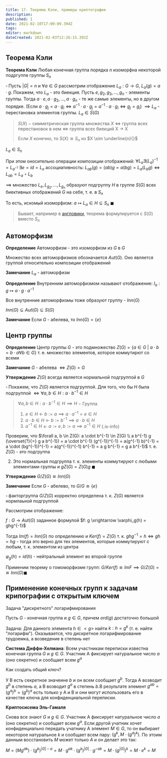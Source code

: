 ```yaml
---
title: 17. Теорема Кэли, примеры криптографии
description: 
published: 1
date: 2021-02-10T17:09:09.394Z
tags: 
editor: markdown
dateCreated: 2021-02-03T12:26:15.393Z
---
```


## Теорема Кэли

**Теорема Кэли** Любая конечная группа порядка $n$ изоморфна некоторой подргуппе группы $S_n$

$\square$ Пусть $|G| = n$ и $\forall a \in G$ рассмотрим отображение $L_a: G \to G$, $L_a(g) = a \cdot g$. 
Покажем, что $L_a$ - это биекция. 
Пусть $e, g_2, g_3, \dots, g_n$ - элементы группы. Тогда $a \cdot e, a \cdot g_2, \dots, a \cdot g_n$ - те же самые элементы, но в другом порядке. (Если $a \cdot g_j = a \cdot g_i \iff a^{-1} \cdot a \cdot g_j = a^{-1} \cdot a \cdot g_i \iff g_j = g_i$) $\implies L_a$ - перестановка элементов группы. $L_a \in S(G)$

> $S(X)\ -$ симметрическая группа множества $X$ $\iff$ группа всех перестановок в нем $\iff$ группа всех биекций X $\to$ X 
>
> Если $X$ конечно, то $S(X) \cong S_n$ из $X \sim \underline{n}{}$

$L_a \in S_n$

При этом оносительно операции композиции отображений:
$\forall L_a \exists (L_a)^{-1} = L_{a^{-1}}$
$\exists e = id = L_e$
ассоциативность:
$L_{ab}(g) = (a b) g = a (bg) = L_a(L_b g) \iff L_{ab} = L_a \circ L_b$

$\implies$ множество $L_e, L_{g_2}, \dots, L_{g_n}$ образуют подгруппу $H$ в группе $S(G)$ всех биективных отображений $G$ на себя, т. е. в $S_n$

То есть, искомый изоморфизм:
$a \mapsto L_a \in H \subseteq S_n \ \blacksquare$

> Бывает, например в [англовики](https://en.wikipedia.org/wiki/Cayley%27s_theorem), теорема формулируется с $S(G)$ вместо $S_n$

## Автоморфизм

**Определение** Автоморфизм - это изоморфизм из $G$ в $G$

Множество всех автоморфизмов обозначается $Aut(G)$. Оно является группой относительно композиции отображений

**Замечание** $L_a$ - автоморфизм

**Определение** Внутренним автоморфизмом называют отображение: $I_a: g \mapsto a \cdot g \cdot a^{-1} {}$

Все внутренние автоморфизмы тоже образуют группу - $Inn(G)$

$Inn(G) \subseteq Aut(G) \subseteq S(G)$

**Замечание** Если $G$ - абелева, то $Inn(G) = \{e\} {}$

## Центр группы

**Определение** Центр группы $G$ - это подмножество $Z(G) = \{a \in G \ |\  a \cdot b= b \cdot a \forall b \in G\}$ т. е. множество элементов, которое коммутирют со всеми

**Замечание** $G$ - абелева $\iff Z(G) = G$ 

**Утверждение** $Z(G)$ всегда является нормальной подгруппой в $G$

$\square$ Покажем, что $Z(G)$ является подгруппой. Для того, что бы $H$ была подгруппой $\iff \forall a, b \in H: a \cdot b^{-1} \in H$ 

> $\forall a, b \in H: a \cdot b^{-1} \in H \implies H\ -$ Группа
> 
> 1. $e \in H$ $\leftarrow$ $b := a \implies a \cdot a^{-1} = e \in H$
> 2. $a \cdot b \in H$ $\leftarrow$ $b := b^{-1} \implies a \cdot b \in H$
> 3. $a^{-1} \in H$ $\leftarrow$ $a := e, b := a \implies a^{-1} \in H$
{.is-info}

Проверим, что $\forall a, b \in Z(G): a \cdot b^{-1} \in Z(G) \\
a b^{-1} g (\overset{?}{=} g a b^{-1}) = a \cdot b^{-1} (g^{-1})^{-1} = a(g^{-1} b)^{-1} = a \cdot (bg^{-1})^{-1} = a(g^{-1})^{-1} b^{-1} = a g b^{-1} = g a b^{-1}$ т. е. $Z(G)$ - это подгруппа

2) Это нормальная подгруппа т. к. элементы коммутируют с любыми элементами группы и $gZ(G) = Z(G)g \ \blacksquare$

**Утверждение** $G/Z(G) \cong Inn(G)$

**Замечание** Если $G$ - абелево, то $G/G \cong \{e\} {}$

$\square$ факторгруппа $G/Z(G)$ корректно определена т. к. $Z(G)$ является нормлаьной подгруппой

Рассмотрим отображение:

$f: G \to Aut(G)$ заданное формулой $f: g \xrightarrow \varphi_g(h) = ghg^{-1}$

Тогда $Im(f) = Inn(G)$ по определению и $Ker(f) = Z(G)$ т. к. $ghg^{-1} = h \iff gh = hg$ - тогда это верно для тех элементов, которые коммутируют с любым, т. к. элементом из центра

$\varphi_g(h) = id(h)$ - нейтральный элемент во второй группе

Применим теорему о гомоморфизме групп: $G/Ker(f) \cong ImF \implies G/Z(G) = \cong Inn(G) \blacksquare$


## Применение конечных групп к задачам крипографии c открытым ключем

Задача "дискретного" логарифмирования

Пусть $G$ - конечная группа и $g \in G$, причем $ord(g)$ достаточно большой

Задача: Для данного элемента $h \in <g>$ найти $k: h = g^k$ (т. е. найти "логарифм"). Оказывается, что дискретное логарифмирование трудоемка, а возведение в степень нет

**Система Диффи-Хелмана**: Всем участникам переписки известна конечная группа $G$ и $g \in G$. Участник А фиксирует натуральное число $a$ (оно секретно) и сообщает всем $g^a$

Как создать общий ключ?

У В есть секретное значеине $b$ и он всем сообщает $g^b$. Тогда А возводит $g^b$ в степень $a$, а B возводит $g^a$ в степень $b$.В результате элемент $g^{ab} = (g^{a})^{b} = (g^b)^a$ есть только у A и B и они могут использовать его в качестве ключа для конфиденциальной переписки.

**Криптосисема Эль-Гамаля**

Снова все знают $G$ и $g \in G$. Участник А фиксирует натуральное число $a$ (оно секретно) и сообщает всем $g^a$. Если другой учатник хочет конфиденциально передать учатнику A элемент $M \in G$, то он выбирает некоторое натуральное $k$ и сообщает всем пару: $(g^k, M \cdot (g^a)^k)$. По этоим данным восстановить $M$ может только $A$ и он делает это так:

$M = (Mg^{ak}) \cdot (g^k)^{|G| - a} = M \cdot g^{ak} \cdot (g^k)^{|G|} \cdot g^{-ak} = M \cdot (g^{|G|})^k = M \cdot e^k = M$
